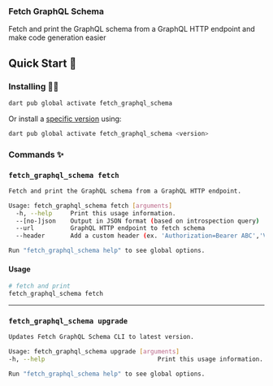 
### Fetch GraphQL Schema
Fetch and print the GraphQL schema from a GraphQL HTTP endpoint and make code generation easier

## Quick Start 🚀

### Installing 🧑‍💻

```sh
dart pub global activate fetch_graphql_schema
```

Or install a [specific version](https://pub.dev/packages/fetch_graphql_schema/versions) using:

```sh
dart pub global activate fetch_graphql_schema <version>
```

### Commands ✨

### `fetch_graphql_schema fetch`

```sh
Fetch and print the GraphQL schema from a GraphQL HTTP endpoint.

Usage: fetch_graphql_schema fetch [arguments]
  -h, --help     Print this usage information.
  --[no-]json    Output in JSON format (based on introspection query)
  --url          GraphQL HTTP endpoint to fetch schema
  --header       Add a custom header (ex. 'Authorization=Bearer ABC','Version=2.1.0')

Run "fetch_graphql_schema help" to see global options.
```

#### Usage

```sh
# fetch and print
fetch_graphql_schema fetch

```

---

### `fetch_graphql_schema upgrade`

```sh
Updates Fetch GraphQL Schema CLI to latest version.

Usage: fetch_graphql_schema upgrade [arguments]
-h, --help                               Print this usage information.

Run "fetch_graphql_schema help" to see global options.
```